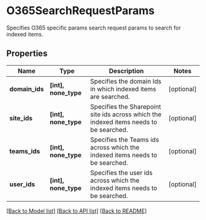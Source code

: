 # O365SearchRequestParams

Specifies O365 specific params search request params to search for indexed items.

## Properties
Name | Type | Description | Notes
------------ | ------------- | ------------- | -------------
**domain_ids** | **[int], none_type** | Specifies the domain Ids in which indexed items are searched. | [optional] 
**site_ids** | **[int], none_type** | Specifies the Sharepoint site ids across which the indexed items needs to be searched. | [optional] 
**teams_ids** | **[int], none_type** | Specifies the Teams ids across which the indexed items needs to be searched. | [optional] 
**user_ids** | **[int], none_type** | Specifies the user ids across which the indexed items needs to be searched. | [optional] 

[[Back to Model list]](../README.md#documentation-for-models) [[Back to API list]](../README.md#documentation-for-api-endpoints) [[Back to README]](../README.md)


